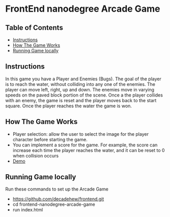 # FrontEnd nanodegree Arcade Game

## Table of Contents

* [Instructions](#instructions)
* [How The Game Works](#HowTo)
* [Running Game locally](#locally)

## Instructions

In this game you have a Player and Enemies (Bugs). The goal of the player is to reach the water, without colliding into any one of the enemies. The player can move left, right, up and down. The enemies move in varying speeds on the paved block portion of the scene. Once a the player collides with an enemy, the game is reset and the player moves back to the start square. Once the player reaches the water the game is won.

## How The Game Works

- Player selection: allow the user to select the image for the player character before starting the game. 
- You can implement a score for the game. For example, the score can increase each time the player reaches the water, and it can be reset to 0 when collision occurs
- [Demo](http://decadehew.github.io/frontend/frontend-nanodegree-arcade-game/)

## Running Game locally

Run these commands to set up the Arcade Game

- https://github.com/decadehew/frontend.git
- cd frontend-nanodegree-arcade-game
- run index.html